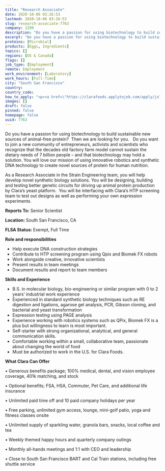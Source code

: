 ```yaml
---
title: "Research Associate"
date: 2020-10-06 03:26:53
lastmod: 2020-10-06 03:26:53
slug: research-associate-7763
company: 1299
description: "Do you have a passion for using biotechnology to build sustainable new sources of animal-free protein?  Then we are looking for you.   Do you want to join a new community of entrepreneurs, activists and scientists who recognize that the decades old factory farm model cannot sustain the dietary needs of 7 billion people – and that biotechnology may hold a solution. You will love our mission of using innovative robotics and synthetic DNA technology to create novel sources of protein for human nutrition."
excerpt: "Do you have a passion for using biotechnology to build sustainable new sources of animal-free protein?  Then we are looking for you.   Do you want to join a new community of entrepreneurs, activists and scientists who recognize that the decades old factory farm model cannot sustain the dietary needs of 7 billion people – and that biotechnology may hold a solution. You will love our mission of using innovative robotics and synthetic DNA technology to create novel sources of protein for human nutrition."
proteins: [Microbial]
products: [Eggs, Ingredients]
topics: []
regions: [US & Canada]
flags: []
job_type: [Employment]
remote: Employment
work_environment: [Laboratory]
work_hours: [Full-Time]
city: "South San Francisco"
country: 
country_code: 
how_to_apply: "<p><a href=\"https://clarafoods.applytojob.com/apply/jx7fwOe7IU/Research-Associate?source=proteinreport\">https://clarafoods.applytojob.com/apply/jx7fwOe7IU/Research-Associate?s…</a></p>"
images: []
draft: false
pinned: false
homepage: false
uuid: 7763
---
```

<p>Do you have a passion for using biotechnology to build sustainable new sources of animal-free protein?  Then we are looking for you.   Do you want to join a new community of entrepreneurs, activists and scientists who recognize that the decades old factory farm model cannot sustain the dietary needs of 7 billion people – and that biotechnology may hold a solution. You will love our mission of using innovative robotics and synthetic DNA technology to create novel sources of protein for human nutrition.</p>
<p>As a Research Associate in the Strain Engineering team, you will help develop novel synthetic biology solutions. You will be designing, building and testing better genetic circuits for driving up animal protein production by Clara’s yeast platform.  You will be interfacing with Clara’s HTP screening team to test out designs as well as performing your own expression experiments.</p>
<p><strong>Reports To:</strong> Senior Scientist</p>
<p><strong>Location:</strong> South San Francisco, CA</p>
<p><strong>FLSA Status: </strong>Exempt, Full Time</p>
<p><strong>Role and responsibilities</strong></p>
<ul>
<li>Help execute DNA construction strategies </li>
<li>Contribute to HTP screening program using Qpix and Biomek FX robots</li>
<li>Work alongside creative, innovative scientists</li>
<li>Present results in team meetings</li>
<li>Document results and report to team members</li>
</ul>
<p><strong>Skills and Experience</strong></p>
<ul>
<li>B.S. in molecular biology, bio-engineering or similar program with 0 to 2 years’ industrial work experience</li>
<li>Experienced in standard synthetic biology techniques such as RE digestion and ligations, agarose gel analysis, PCR, Gibson cloning, and bacterial and yeast transformation</li>
<li>Expression testing using PAGE analysis </li>
<li>Experience working with robotics systems such as QPix, Biomek FX is a plus but willingness to learn is most important.</li>
<li>Self-starter with strong organizational, analytical, and general communication skills.</li>
<li>Comfortable working within a small, collaborative team, passionate about changing the world of food</li>
<li>Must be authorized to work in the U.S. for Clara Foods.</li>
</ul>
<p><strong>What Clara Can Offer</strong></p>
<p>• Generous benefits package; 100% medical, dental, and vision employee coverage, 401k matching, and stock</p>
<p>• Optional benefits; FSA, HSA, Commuter, Pet Care, and additional life insurance</p>
<p>• Unlimited paid time off and 10 paid company holidays per year</p>
<p>• Free parking, unlimited gym access, lounge, mini-golf patio, yoga and fitness classes onsite</p>
<p>• Unlimited supply of sparkling water, granola bars, snacks, local coffee and tea</p>
<p>• Weekly themed happy hours and quarterly company outings</p>
<p>• Monthly all-hands meetings and 1:1 with CEO and leadership</p>
<p>• Close to South San Francisco BART and Cal Train stations, including free shuttle service</p>
